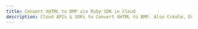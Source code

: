 ---title: Convert XHTML to BMP via Ruby SDK in Clouddescription: Cloud APIs & SDKs to Convert XHTML to BMP. Also Create, Edit & Render Microsoft Word & OpenOffice documents in the Cloud.---